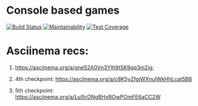 # Console based games
[![Build Status](https://travis-ci.org/tungatarovM/project-lvl1-s348.svg?branch=master)](https://travis-ci.org/tungatarovM/project-lvl1-s348)
[![Maintainability](https://api.codeclimate.com/v1/badges/1e6a1fd9abc6f4d4565c/maintainability)](https://codeclimate.com/github/tungatarovM/project-lvl1-s348/maintainability)
[![Test Coverage](https://api.codeclimate.com/v1/badges/1e6a1fd9abc6f4d4565c/test_coverage)](https://codeclimate.com/github/tungatarovM/project-lvl1-s348/test_coverage)
# Asciinema recs:
1. https://asciinema.org/a/gne52A0Vn3YIh9tSK9qq3m2jg;

2. 4th checkpoint: https://asciinema.org/a/c8K5yZfgjWXnulWkHhLcat5B8

3. 5th checkpoint: https://asciinema.org/a/LuI5rDNgBHxROwPOmFE6aCC2W
